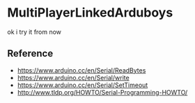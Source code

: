 # MultiPlayerLinkedArduboys
ok i try it from now

## Reference
- https://www.arduino.cc/en/Serial/ReadBytes
- https://www.arduino.cc/en/Serial/write
- https://www.arduino.cc/en/Serial/SetTimeout
- http://www.tldp.org/HOWTO/Serial-Programming-HOWTO/
